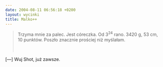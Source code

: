 ```yaml
---
date: 2004-08-11 06:56:18 +0200
layout: wycinki
title: Malko++
---
```


> Trzyma mnie za palec. Jest córeczka. Od 3<sup>24</sup> rano. 3420 g, 53 cm, 10 punktów. Poszło znacznie prościej niż myślałam.
>
>  

[—] Wuj Shot, już zawsze.
